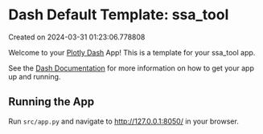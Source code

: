 # Dash Default Template: ssa_tool

Created on 2024-03-31 01:23:06.778808

Welcome to your [Plotly Dash](https://plotly.com/dash/) App! This is a template for your ssa_tool app.

See the [Dash Documentation](https://dash.plotly.com/introduction) for more information on how to get your app up and running.

## Running the App

Run `src/app.py` and navigate to http://127.0.0.1:8050/ in your browser.